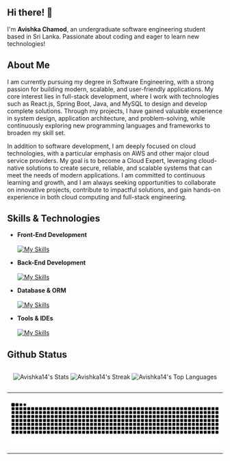 
## Hi there! 👋 

I'm **Avishka Chamod**,
an undergraduate software engineering student based in Sri Lanka. Passionate about coding and eager to learn new technologies!
## About Me

I am currently pursuing my degree in Software Engineering, with a strong passion for building modern, scalable, and user-friendly applications. My core interest lies in full-stack development, where I work with technologies such as React.js, Spring Boot, Java, and MySQL to design and develop complete solutions. Through my projects, I have gained valuable experience in system design, application architecture, and problem-solving, while continuously exploring new programming languages and frameworks to broaden my skill set.

In addition to software development, I am deeply focused on cloud technologies, with a particular emphasis on AWS and other major cloud service providers. My goal is to become a Cloud Expert, leveraging cloud-native solutions to create secure, reliable, and scalable systems that can meet the needs of modern applications. I am committed to continuous learning and growth, and I am always seeking opportunities to collaborate on innovative projects, contribute to impactful solutions, and gain hands-on experience in both cloud computing and full-stack engineering.

## Skills & Technologies

- **Front-End Development**
  <br/>
  <br/>
[![My Skills](https://skillicons.dev/icons?i=html,css,js,react,tailwind,bootstrap,materialui,jquery&perline=4)](https://skillicons.dev)

- **Back-End Development**
  <br/>
  <br/>
[![My Skills](https://skillicons.dev/icons?i=java,spring,php,&perline=4)](https://skillicons.dev)

- **Database & ORM**
  <br/>
  <br/>
[![My Skills](https://skillicons.dev/icons?i=mysql,hibernate,sqlite&perline=4)](https://skillicons.dev)

- **Tools & IDEs**
  <br/>
  <br/>
[![My Skills](https://skillicons.dev/icons?i=idea,vscode,visualstudio,figma,docker,git,github,postman&perline=4)](https://skillicons.dev)


## Github Status

<div style="display: flex; flex-wrap: wrap; justify-content: center; gap: 10px;">

![Avishka14's Stats](https://github-readme-stats.vercel.app/api?username=Avishka14&theme=tokyonight&show_icons=true&hide_border=true&count_private=true)
![Avishka14's Streak](https://github-readme-streak-stats.herokuapp.com/?user=Avishka14&theme=tokyonight&hide_border=true)
![Avishka14's Top Languages](https://github-readme-stats.vercel.app/api/top-langs/?username=Avishka14&theme=tokyonight&show_icons=true&hide_border=true&layout=compact)
</div>


<hr/>

<picture>
  <source media="(prefers-color-scheme: dark)" srcset="https://raw.githubusercontent.com/Avishka14/Avishka14/output/github-contribution-grid-snake-dark.svg" />
  <source media="(prefers-color-scheme: light)" srcset="https://raw.githubusercontent.com/Avishka14/Avishka14/output/github-contribution-grid-snake.svg" />
  <img alt="github contribution grid snake animation" src="https://raw.githubusercontent.com/Avishka14/Avishka14/output/github-contribution-grid-snake.svg" />
</picture>

<hr/>


